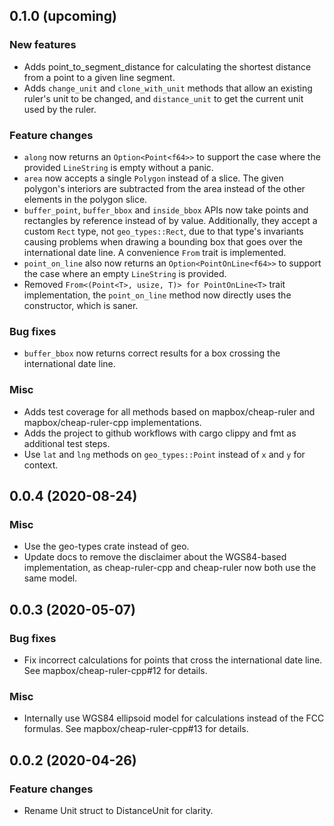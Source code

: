 ## 0.1.0 (upcoming)

### New features

- Adds point_to_segment_distance for calculating the shortest distance from a
  point to a given line segment.
- Adds `change_unit` and `clone_with_unit` methods that allow an existing
  ruler's unit to be changed, and `distance_unit` to get the current unit used
  by the ruler.

### Feature changes

- `along` now returns an `Option<Point<f64>>` to support the case where the
  provided `LineString` is empty without a panic.
- `area` now accepts a single `Polygon` instead of a slice. The given polygon's
  interiors are subtracted from the area instead of the other elements in the
  polygon slice.
- `buffer_point`, `buffer_bbox` and `inside_bbox` APIs now take points and
  rectangles by reference instead of by value. Additionally, they accept a
  custom `Rect` type, not `geo_types::Rect`, due to that type's invariants
  causing problems when drawing a bounding box that goes over the international
  date line. A convenience `From` trait is implemented.
- `point_on_line` also now returns an `Option<PointOnLine<f64>>` to support the
  case where an empty `LineString` is provided.
- Removed `From<(Point<T>, usize, T)> for PointOnLine<T>` trait implementation,
  the `point_on_line` method now directly uses the constructor, which is saner.

### Bug fixes

- `buffer_bbox` now returns correct results for a box crossing the international
  date line.

### Misc

- Adds test coverage for all methods based on mapbox/cheap-ruler and
  mapbox/cheap-ruler-cpp implementations.
- Adds the project to github workflows with cargo clippy and fmt as additional
  test steps.
- Use `lat` and `lng` methods on `geo_types::Point` instead of `x` and `y` for
  context.


## 0.0.4 (2020-08-24)

### Misc

- Use the geo-types crate instead of geo.
- Update docs to remove the disclaimer about the WGS84-based implementation, as
  cheap-ruler-cpp and cheap-ruler now both use the same model.


## 0.0.3 (2020-05-07)

### Bug fixes

- Fix incorrect calculations for points that cross the international date line.
  See mapbox/cheap-ruler-cpp#12 for details.

### Misc

- Internally use WGS84 ellipsoid model for calculations instead of the FCC
  formulas. See mapbox/cheap-ruler-cpp#13 for details.


## 0.0.2 (2020-04-26)

### Feature changes

- Rename Unit struct to DistanceUnit for clarity.
